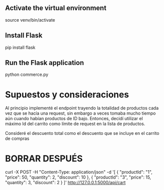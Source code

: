 ## Activate the virtual environment
source venv/bin/activate

## Install Flask
pip install flask

## Run the Flask application
python commerce.py

# Supuestos y consideraciones

Al principio implementé el endpoint trayendo la totalidad de productos cada vez que se hacía una request, sin embargo a veces tomaba mucho tiempo aún cuando habían productos de ID bajo. Entonces, decidí utilizar el máximo Id del carrito como límite de request en la lista de productos. 

Consideré el descuento total como el descuento que se incluye en el carrito de compras

# BORRAR DESPUÉS
curl -X POST -H "Content-Type: application/json" -d '[
    {
        "productId": "1",
        "price": 50,
        "quantity": 2,
        "discount": 10
    },
    {
        "productId": "3",
        "price": 15,
        "quantity": 3,
        "discount": 2
    }
]' http://127.0.0.1:5000/api/cart